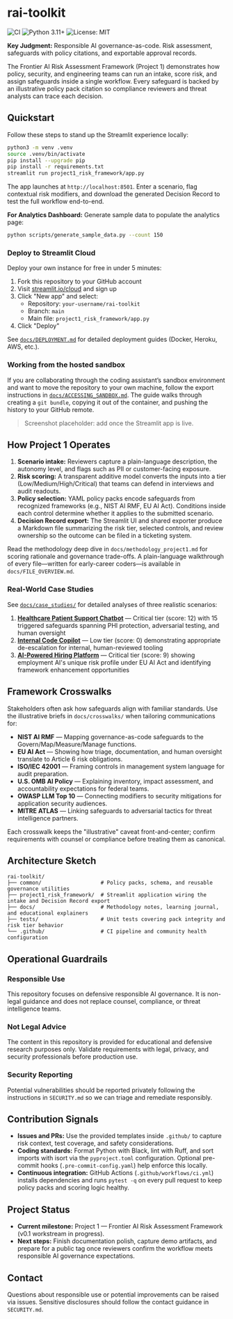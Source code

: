 # rai-toolkit

![CI](https://github.com/hankthevc/rai-toolkit/workflows/CI/badge.svg)
![Python 3.11+](https://img.shields.io/badge/python-3.11+-blue.svg)
![License: MIT](https://img.shields.io/badge/License-MIT-yellow.svg)

**Key Judgment:** Responsible AI governance-as-code. Risk assessment, safeguards with policy citations, and exportable approval records.

The Frontier AI Risk Assessment Framework (Project 1) demonstrates how policy, security, and engineering teams can run an intake, score risk, and assign safeguards inside a single workflow. Every safeguard is backed by an illustrative policy pack citation so compliance reviewers and threat analysts can trace each decision.

## Quickstart

Follow these steps to stand up the Streamlit experience locally:

```bash
python3 -m venv .venv
source .venv/bin/activate
pip install --upgrade pip
pip install -r requirements.txt
streamlit run project1_risk_framework/app.py
```

The app launches at `http://localhost:8501`. Enter a scenario, flag contextual risk modifiers, and download the generated Decision Record to test the full workflow end-to-end.

**For Analytics Dashboard:** Generate sample data to populate the analytics page:
```bash
python scripts/generate_sample_data.py --count 150
```

### Deploy to Streamlit Cloud

Deploy your own instance for free in under 5 minutes:

1. Fork this repository to your GitHub account
2. Visit [streamlit.io/cloud](https://streamlit.io/cloud) and sign up
3. Click "New app" and select:
   - Repository: `your-username/rai-toolkit`
   - Branch: `main`
   - Main file: `project1_risk_framework/app.py`
4. Click "Deploy"

See [`docs/DEPLOYMENT.md`](docs/DEPLOYMENT.md) for detailed deployment guides (Docker, Heroku, AWS, etc.).

### Working from the hosted sandbox

If you are collaborating through the coding assistant’s sandbox environment and want to move the repository to your own machine, follow the export instructions in [`docs/ACCESSING_SANDBOX.md`](docs/ACCESSING_SANDBOX.md). The guide walks through creating a `git bundle`, copying it out of the container, and pushing the history to your GitHub remote.

> Screenshot placeholder: add once the Streamlit app is live.

## How Project 1 Operates

1. **Scenario intake:** Reviewers capture a plain-language description, the autonomy level, and flags such as PII or customer-facing exposure.
2. **Risk scoring:** A transparent additive model converts the inputs into a tier (Low/Medium/High/Critical) that teams can defend in interviews and audit readouts.
3. **Policy selection:** YAML policy packs encode safeguards from recognized frameworks (e.g., NIST AI RMF, EU AI Act). Conditions inside each control determine whether it applies to the submitted scenario.
4. **Decision Record export:** The Streamlit UI and shared exporter produce a Markdown file summarizing the risk tier, selected controls, and review ownership so the outcome can be filed in a ticketing system.

Read the methodology deep dive in `docs/methodology_project1.md` for scoring rationale and governance trade-offs. A plain-language walkthrough of every file—written for early-career coders—is available in `docs/FILE_OVERVIEW.md`.

### Real-World Case Studies

See [`docs/case_studies/`](docs/case_studies/) for detailed analyses of three realistic scenarios:

1. **[Healthcare Patient Support Chatbot](docs/case_studies/01_healthcare_chatbot.md)** — Critical tier (score: 12) with 15 triggered safeguards spanning PHI protection, adversarial testing, and human oversight
2. **[Internal Code Copilot](docs/case_studies/02_internal_code_copilot.md)** — Low tier (score: 0) demonstrating appropriate de-escalation for internal, human-reviewed tooling
3. **[AI-Powered Hiring Platform](docs/case_studies/03_hiring_assessment_tool.md)** — Critical tier (score: 9) showing employment AI's unique risk profile under EU AI Act and identifying framework enhancement opportunities

## Framework Crosswalks

Stakeholders often ask how safeguards align with familiar standards. Use the illustrative briefs in `docs/crosswalks/` when tailoring communications for:

- **NIST AI RMF** — Mapping governance-as-code safeguards to the Govern/Map/Measure/Manage functions.
- **EU AI Act** — Showing how triage, documentation, and human oversight translate to Article 6 risk obligations.
- **ISO/IEC 42001** — Framing controls in management system language for audit preparation.
- **U.S. OMB AI Policy** — Explaining inventory, impact assessment, and accountability expectations for federal teams.
- **OWASP LLM Top 10** — Connecting modifiers to security mitigations for application security audiences.
- **MITRE ATLAS** — Linking safeguards to adversarial tactics for threat intelligence partners.

Each crosswalk keeps the "illustrative" caveat front-and-center; confirm requirements with counsel or compliance before treating them as canonical.

## Architecture Sketch

```
rai-toolkit/
├── common/                   # Policy packs, schema, and reusable governance utilities
├── project1_risk_framework/  # Streamlit application wiring the intake and Decision Record export
├── docs/                     # Methodology notes, learning journal, and educational explainers
├── tests/                    # Unit tests covering pack integrity and risk tier behavior
└── .github/                  # CI pipeline and community health configuration
```

## Operational Guardrails

### Responsible Use

This repository focuses on defensive responsible AI governance. It is non-legal guidance and does not replace counsel, compliance, or threat intelligence teams.

### Not Legal Advice

The content in this repository is provided for educational and defensive research purposes only. Validate requirements with legal, privacy, and security professionals before production use.

### Security Reporting

Potential vulnerabilities should be reported privately following the instructions in `SECURITY.md` so we can triage and remediate responsibly.

## Contribution Signals

- **Issues and PRs:** Use the provided templates inside `.github/` to capture risk context, test coverage, and safety considerations.
- **Coding standards:** Format Python with Black, lint with Ruff, and sort imports with isort via the `pyproject.toml` configuration. Optional pre-commit hooks (`.pre-commit-config.yaml`) help enforce this locally.
- **Continuous integration:** GitHub Actions (`.github/workflows/ci.yml`) installs dependencies and runs `pytest -q` on every pull request to keep policy packs and scoring logic healthy.

## Project Status

- **Current milestone:** Project 1 — Frontier AI Risk Assessment Framework (v0.1 workstream in progress).
- **Next steps:** Finish documentation polish, capture demo artifacts, and prepare for a public tag once reviewers confirm the workflow meets responsible AI governance expectations.

## Contact

Questions about responsible use or potential improvements can be raised via issues. Sensitive disclosures should follow the contact guidance in `SECURITY.md`.
